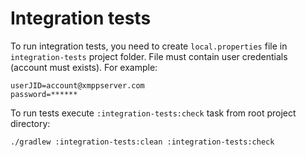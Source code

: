 Integration tests
=================

To run integration tests, you need to create `local.properties` file in `integration-tests` project folder. 
File must contain user credentials (account must exists). For example:

```properties
userJID=account@xmppserver.com
password=******
```
To run tests execute `:integration-tests:check` task from root project directory:

```shell
./gradlew :integration-tests:clean :integration-tests:check
```